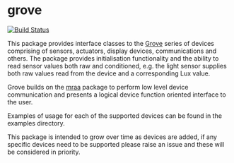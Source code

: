 # grove
[![Build Status](https://travis-ci.com/shamblett/grove.svg?branch=master)](https://travis-ci.com/shamblett/grove)

This package provides interface classes to the [Grove](http://wiki.seeedstudio.com/Grove_System/) series of
devices comprising of sensors, actuators, display devices, communications and others. The package provides initialisation
functionality and the ability to read sensor values both raw and conditioned, e.g. the light sensor supplies both
raw values read from the device and a corresponding Lux value.

Grove builds on the [mraa](https://pub.dev/packages/mraa) package to perform low level device communication and
presents a logical device function oriented interface to the user.

Examples of usage for each of the supported devices can be found in the examples directory.

This package is intended to grow over time as devices are added, if any specific devices need to be supported 
please raise an issue and these will be considered in priority.
